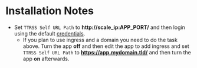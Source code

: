 # Installation Notes

- Set `TTRSS Self URL Path` to **http://scale_ip:APP_PORT/** and then login using the default [credentials](./credentials.md).
  - If you plan to use ingress and a domain you need to do the task above. Turn the app **off** and then edit the app to add ingress and set `TTRSS Self URL Path` to **https://app.mydomain.tld/** and then turn the app **on** afterwards.
